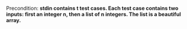 Precondition: **stdin contains t test cases. Each test case contains two inputs: first an integer n, then a list of n integers. The list is a beautiful array.**
